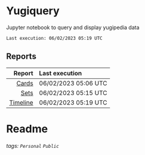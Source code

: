 # Yugiquery
Jupyter notebook to query and display yugipedia data

    Last execution: 06/02/2023 05:19 UTC

## Reports

|                    Report | Last execution       |
| -------------------------:|:-------------------- |
|       [Cards](Cards.html) | 06/02/2023 05:06 UTC |
|         [Sets](Sets.html) | 06/02/2023 05:15 UTC |
| [Timeline](Timeline.html) | 06/02/2023 05:19 UTC |


# Readme

###### tags: `Personal` `Public`
